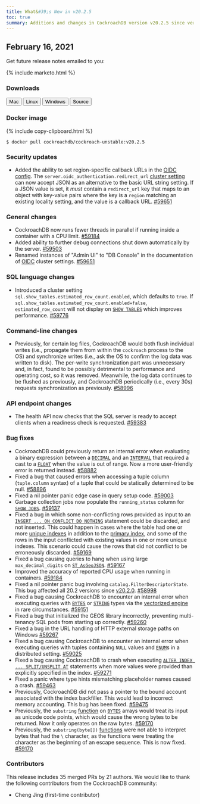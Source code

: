 ```yaml
---
title: What&#39;s New in v20.2.5
toc: true
summary: Additions and changes in CockroachDB version v20.2.5 since version v20.2.4
---
```


## February 16, 2021

Get future release notes emailed to you:

{% include marketo.html %}


### Downloads

<div id="os-tabs" class="clearfix">
    <a href="https://binaries.cockroachdb.com/cockroach-v20.2.5.darwin-10.9-amd64.tgz"><button id="mac" data-eventcategory="mac-binary-release-notes">Mac</button></a>
    <a href="https://binaries.cockroachdb.com/cockroach-v20.2.5.linux-amd64.tgz"><button id="linux" data-eventcategory="linux-binary-release-notes">Linux</button></a>
    <a href="https://binaries.cockroachdb.com/cockroach-v20.2.5.windows-6.2-amd64.zip"><button id="windows" data-eventcategory="windows-binary-release-notes">Windows</button></a>
    <a href="https://binaries.cockroachdb.com/cockroach-v20.2.5.src.tgz"><button id="source" data-eventcategory="source-release-notes">Source</button></a>
</div>

### Docker image

{% include copy-clipboard.html %}
~~~shell
$ docker pull cockroachdb/cockroach-unstable:v20.2.5
~~~


### Security updates

- Added the ability to set region-specific callback URLs in the [OIDC config](../v20.2/sso.html). The `server.oidc_authentication.redirect_url` [cluster setting](../v20.2/cluster-settings.html) can now accept JSON as an alternative to the basic URL string setting. If a JSON value is set, it *must* contain a `redirect_url` key that maps to an object with key-value pairs where the key is a `region` matching an existing locality setting, and the value is a callback URL. [#59651][#59651]

### General changes

- CockroachDB now runs fewer threads in parallel if running inside a container with a CPU limit. [#59184][#59184]
- Added ability to further debug connections shut down automatically by the server. [#59503][#59503]
- Renamed instances of "Admin UI" to "DB Console" in the documentation of [OIDC](../v20.2/sso.html) cluster settings. [#59651][#59651]

### SQL language changes

- Introduced a cluster setting `sql.show_tables.estimated_row_count.enabled`, which defaults to `true`. If `sql.show_tables.estimated_row_count.enabled=false`, `estimated_row_count` will not display on [`SHOW TABLES`](../v20.2/show-tables.html) which improves performance. [#59776][#59776]

### Command-line changes

- Previously, for certain log files, CockroachDB would both flush individual writes (i.e., propagate them from within the `cockroach` process to the OS) and synchronize writes (i.e., ask the OS to confirm the log data was written to disk). The per-write synchronization part was unnecessary and, in fact, found to be possibly detrimental to performance and operating cost, so it was removed. Meanwhile, the log data continues to be flushed as previously, and CockroachDB periodically (i.e., every 30s) requests synchronization as previously. [#58996][#58996]

### API endpoint changes

- The health API now checks that the SQL server is ready to accept clients when a readiness check is requested. [#59383][#59383]

### Bug fixes

- CockroachDB could previously return an internal error when evaluating a binary expression between a [`DECIMAL`](../v20.2/decimal.html) and an [`INTERVAL`](../v20.2/interval.html) that required a cast to a [`FLOAT`](../v20.2/float.html) when the value is out of range. Now a more user-friendly error is returned instead. [#58882][#58882]
- Fixed a bug that caused errors when accessing a tuple column (`tuple.column` syntax) of a tuple that could be statically determined to be null. [#58896][#58896]
- Fixed a nil pointer panic edge case in query setup code. [#59003][#59003]
- Garbage collection jobs now populate the `running_status` column for [`SHOW JOBS`](../v20.2/show-jobs.html). [#59137][#59137]
- Fixed a bug in which some non-conflicting rows provided as input to an [`INSERT ... ON CONFLICT DO NOTHING`](../v20.2/insert.html) statement could be discarded, and not inserted. This could happen in cases where the table had one or more [unique indexes](../v20.2/unique.html) in addition to the [primary index](../v20.2/primary-key.html), and some of the rows in the input conflicted with existing values in one or more unique indexes. This scenario could cause the rows that did not conflict to be erroneously discarded. [#59169][#59169]
- Fixed a bug causing queries to hang when using large `max_decimal_digits` on [`ST_AsGeoJSON`](../v20.2/geojson.html). [#59167][#59167]
- Improved the accuracy of reported CPU usage when running in containers. [#59184][#59184]
- Fixed a nil pointer panic bug involving `catalog.FilterDescriptorState`. This bug affected all 20.2 versions since [v20.2.0](v20.2.0.html). [#58998][#58998]
- Fixed a bug causing CockroachDB to encounter an internal error when executing queries with [`BYTES`](../v20.2/bytes.html) or [`STRING`](../v20.2/string.html) types via the [vectorized engine](../v20.2/vectorized-execution.html) in rare circumstances. [#59151][#59151]
- Fixed a bug that initialized the GEOS library incorrectly, preventing multi-tenancy SQL pods from starting up correctly. [#59260][#59260]
- Fixed a bug in the URL handling of HTTP external storage paths on Windows [#59267][#59267]
- Fixed a bug causing CockroachDB to encounter an internal error when executing queries with tuples containing `NULL` values and [`ENUM`](../v20.2/enum.html)s in a distributed setting. [#59025][#59025]
- Fixed a bug causing CockroachDB to crash when executing [`ALTER INDEX ... SPLIT/UNSPLIT AT`](../v20.2/alter-index.html) statements when more values were provided than explicitly specified in the index. [#59271][#59271]
- Fixed a panic where type hints mismatching placeholder names caused a crash. [#59463][#59463]
- Previously, CockroachDB did not pass a pointer to the bound account associated with the index backfiller. This would lead to incorrect memory accounting. This bug has been fixed. [#59475][#59475]
- Previously, the `substring` [function](../v20.2/functions-and-operators.html) on [`BYTES`](../v20.2/bytes.html) arrays would treat its input as unicode code points, which would cause the wrong bytes to be returned. Now it only operates on the raw bytes. [#59170][#59170]
- Previously, the `substring(byte[])` [functions](../v20.2/functions-and-operators.html) were not able to interpret bytes that had the `\` character, as the functions were treating the character as the beginning of an escape sequence. This is now fixed. [#59170][#59170]

### Contributors

This release includes 35 merged PRs by 21 authors.
We would like to thank the following contributors from the CockroachDB community:

- Cheng Jing (first-time contributor)

[#58882]: https://github.com/cockroachdb/cockroach/pull/58882
[#58896]: https://github.com/cockroachdb/cockroach/pull/58896
[#58996]: https://github.com/cockroachdb/cockroach/pull/58996
[#58998]: https://github.com/cockroachdb/cockroach/pull/58998
[#59003]: https://github.com/cockroachdb/cockroach/pull/59003
[#59025]: https://github.com/cockroachdb/cockroach/pull/59025
[#59137]: https://github.com/cockroachdb/cockroach/pull/59137
[#59151]: https://github.com/cockroachdb/cockroach/pull/59151
[#59167]: https://github.com/cockroachdb/cockroach/pull/59167
[#59169]: https://github.com/cockroachdb/cockroach/pull/59169
[#59170]: https://github.com/cockroachdb/cockroach/pull/59170
[#59184]: https://github.com/cockroachdb/cockroach/pull/59184
[#59260]: https://github.com/cockroachdb/cockroach/pull/59260
[#59267]: https://github.com/cockroachdb/cockroach/pull/59267
[#59271]: https://github.com/cockroachdb/cockroach/pull/59271
[#59383]: https://github.com/cockroachdb/cockroach/pull/59383
[#59463]: https://github.com/cockroachdb/cockroach/pull/59463
[#59475]: https://github.com/cockroachdb/cockroach/pull/59475
[#59503]: https://github.com/cockroachdb/cockroach/pull/59503
[#59651]: https://github.com/cockroachdb/cockroach/pull/59651
[#59776]: https://github.com/cockroachdb/cockroach/pull/59776

